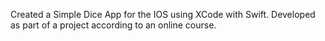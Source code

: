 Created a Simple Dice App for the IOS using XCode with Swift. 
Developed as part of a project according to an online course.



